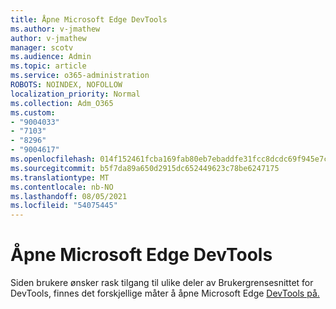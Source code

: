 ```yaml
---
title: Åpne Microsoft Edge DevTools
ms.author: v-jmathew
author: v-jmathew
manager: scotv
ms.audience: Admin
ms.topic: article
ms.service: o365-administration
ROBOTS: NOINDEX, NOFOLLOW
localization_priority: Normal
ms.collection: Adm_O365
ms.custom:
- "9004033"
- "7103"
- "8296"
- "9004617"
ms.openlocfilehash: 014f152461fcba169fab80eb7ebaddfe31fcc8dcdc69f945e7ca318bd90a12a5
ms.sourcegitcommit: b5f7da89a650d2915dc652449623c78be6247175
ms.translationtype: MT
ms.contentlocale: nb-NO
ms.lasthandoff: 08/05/2021
ms.locfileid: "54075445"
---
```

# <a name="open-microsoft-edge-devtools"></a>Åpne Microsoft Edge DevTools

Siden brukere ønsker rask tilgang til ulike deler av Brukergrensesnittet for DevTools, finnes det forskjellige måter å åpne Microsoft Edge [DevTools på.](https://go.microsoft.com/fwlink/?linkid=2135152)
